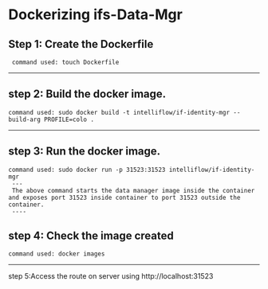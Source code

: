 # Dockerizing ifs-Data-Mgr
 Step 1: Create the Dockerfile 
  --- 
     command used: touch Dockerfile
   ---- 
 step 2: Build the docker image.
   ---
    command used: sudo docker build -t intelliflow/if-identity-mgr --build-arg PROFILE=colo .
   ---
   step 3: Run the docker image.
   ----
    command used: sudo docker run -p 31523:31523 intelliflow/if-identity-mgr
     ---
     The above command starts the data manager image inside the container and exposes port 31523 inside container to port 31523 outside the container.
     ----

   step 4: Check the image created 
   ---
    command used: docker images
   ---
 step 5:Access the route on server using http://localhost:31523

